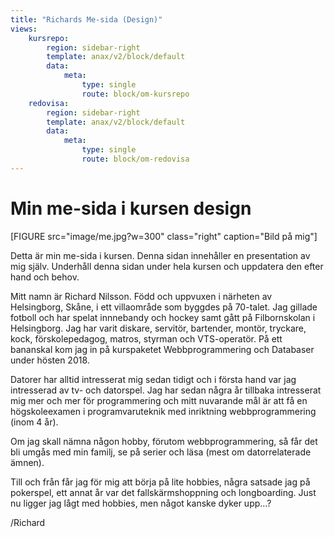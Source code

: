 ```yaml
---
title: "Richards Me-sida (Design)"
views:
    kursrepo:
        region: sidebar-right
        template: anax/v2/block/default
        data:
            meta:
                type: single
                route: block/om-kursrepo
    redovisa:
        region: sidebar-right
        template: anax/v2/block/default
        data:
            meta:
                type: single
                route: block/om-redovisa
---
```

Min me-sida i kursen design
=========================

[FIGURE src="image/me.jpg?w=300" class="right" caption="Bild på mig"]

Detta är min me-sida i kursen. Denna sidan innehåller en presentation av mig själv. 
Underhåll denna sidan under hela kursen och uppdatera den efter hand och behov.

Mitt namn är Richard Nilsson. Född och uppvuxen i närheten av Helsingborg, 
Skåne, i ett villaområde som byggdes på 70-talet. 
Jag gillade fotboll och har spelat innnebandy och hockey samt gått 
på Filbornskolan i Helsingborg. Jag har varit diskare, servitör, bartender, 
montör, tryckare, kock, förskolepedagog, matros, styrman och VTS-operatör. På 
ett bananskal kom jag in på kurspaketet Webbprogrammering och Databaser under
 hösten 2018.

Datorer har alltid intresserat mig sedan tidigt och i första hand var jag 
intresserad av tv- och datorspel. Jag har sedan några år tillbaka intresserat
 mig mer och mer för programmering och mitt nuvarande mål är att få en 
 högskoleexamen i programvaruteknik med inriktning webbprogrammering (inom 4 
 år). 

Om jag skall nämna någon hobby, förutom webbprogrammering, så får det bli 
umgås med min familj, se på serier och läsa (mest om datorrelaterade ämnen).

Till och från får jag för mig att börja på lite hobbies, några satsade jag på 
pokerspel, ett annat år var det fallskärmshoppning och longboarding. Just nu 
ligger jag lågt med hobbies, men något kanske dyker upp...?

/Richard